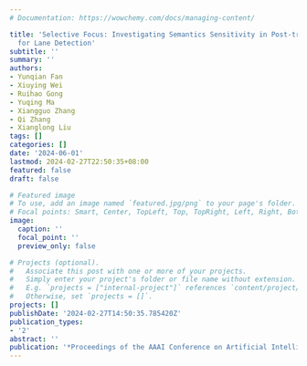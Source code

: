 ```yaml
---
# Documentation: https://wowchemy.com/docs/managing-content/

title: 'Selective Focus: Investigating Semantics Sensitivity in Post-training Quantization
  for Lane Detection'
subtitle: ''
summary: ''
authors:
- Yunqian Fan
- Xiuying Wei
- Ruihao Gong
- Yuqing Ma
- Xiangguo Zhang
- Qi Zhang
- Xianglong Liu
tags: []
categories: []
date: '2024-06-01'
lastmod: 2024-02-27T22:50:35+08:00
featured: false
draft: false

# Featured image
# To use, add an image named `featured.jpg/png` to your page's folder.
# Focal points: Smart, Center, TopLeft, Top, TopRight, Left, Right, BottomLeft, Bottom, BottomRight.
image:
  caption: ''
  focal_point: ''
  preview_only: false

# Projects (optional).
#   Associate this post with one or more of your projects.
#   Simply enter your project's folder or file name without extension.
#   E.g. `projects = ["internal-project"]` references `content/project/deep-learning/index.md`.
#   Otherwise, set `projects = []`.
projects: []
publishDate: '2024-02-27T14:50:35.785420Z'
publication_types:
- '2'
abstract: ''
publication: '*Proceedings of the AAAI Conference on Artificial Intelligence*'
---
```

